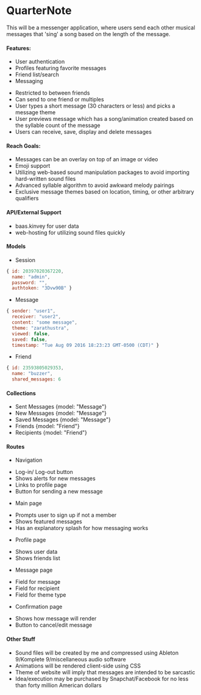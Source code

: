 # QuarterNote

This will be a messenger application, where users send each other musical messages that 'sing' a song based on the length of the message.

#### Features:
* User authentication
* Profiles featuring favorite messages
* Friend list/search
* Messaging
 - Restricted to between friends
 - Can send to one friend or multiples
 - User types a short message (30 characters or less) and picks a message theme
 - User previews message which has a song/animation created based on the syllable count of the message
 - Users can receive, save, display and delete messages

#### Reach Goals:
* Messages can be an overlay on top of an image or video
* Emoji support
* Utilizing web-based sound manipulation packages to avoid importing hard-written sound files
* Advanced syllable algorithm to avoid awkward melody pairings
* Exclusive message themes based on location, timing, or other arbitrary qualifiers

#### API/External Support
* baas.kinvey for user data
* web-hosting for utilizing sound files quickly

#### Models
* Session
```js
{ id: 20397020367220,
  name: "admin",
  password: "",
  authtoken: "3Dvw90B" }
```
* Message
```js
{ sender: "user1",
  receiver: "user2",
  content: "some message",
  theme: "zarathustra",
  viewed: false,
  saved: false,
  timestamp: "Tue Aug 09 2016 18:23:23 GMT-0500 (CDT)" }
```
* Friend
```js
{ id: 23593805029353,
  name: "buzzer",
  shared_messages: 6
```

#### Collections
* Sent Messages   {model: "Message"}
* New Messages    {model: "Message"}
* Saved Messages  {model: "Message"}
* Friends         {model: "Friend"}
* Recipients      {model: "Friend"}

#### Routes
* Navigation
 - Log-in/ Log-out button
 - Shows alerts for new messages
 - Links to profile page
 - Button for sending a new message
* Main page
 - Prompts user to sign up if not a member
 - Shows featured messages
 - Has an explanatory splash for how messaging works
* Profile page
 - Shows user data
 - Shows friends list
* Message page
 - Field for message
 - Field for recipient
 - Field for theme type
* Confirmation page
 - Shows how message will render
 - Button to cancel/edit message

#### Other Stuff
* Sound files will be created by me and compressed using Ableton 9/Komplete 9/miscellaneous audio software
* Animations will be rendered client-side using CSS
* Theme of website will imply that messages are intended to be sarcastic
* Idea/execution may be purchased by Snapchat/Facebook for no less than forty million American dollars
